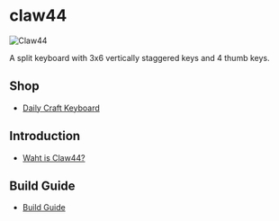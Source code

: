 # claw44

![Claw44](https://i.imgur.com/sbSC06X.jpeg)

A split keyboard with 3x6 vertically staggered keys and 4 thumb keys.

## Shop
- [Daily Craft Keyboard](https://shop.dailycraft.jp/products/claw44)

## Introduction
- [Waht is Claw44?](https://docs.dailycraft.jp/keyboards/claw44/whatis.html-)

## Build Guide
- [Build Guide](https://docs.dailycraft.jp/buildguides/claw44v3/buildguide.html)

